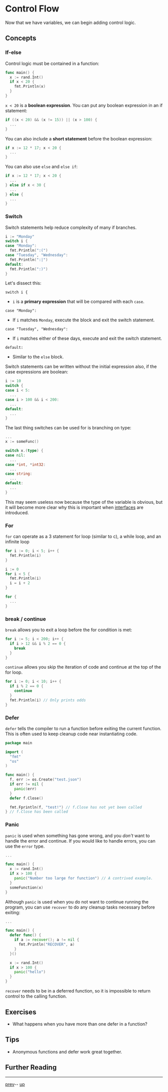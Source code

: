 # Control Flow

Now that we have variables, we can begin adding control logic.

## Concepts

### If-else

Control logic must be contained in a function:

```go
func main() {
  x := rand.Int()
  if x < 20 {
    fmt.Println(x)
  }
}
```

`x < 20` is a **boolean expression**.
You can put any boolean expression in an if statement:

```go
if ((x < 20) && (x != 15)) || (x > 100) {
  ...
}
```

You can also include a **short statement** before the boolean expression:

```go
if x := 12 * 17; x < 20 {
  ...
}
```

You can also use `else` and `else if`:
```go
if x := 12 * 17; x < 20 {
  ...
} else if x < 30 {
  ...
} else {
  ...
}
```

### Switch

Switch statements help reduce complexity of many if branches.

```go
i := "Monday"
switch i {
case "Monday":
  fmt.Println(":(")
case "Tuesday", "Wednesday":
  fmt.Println(":|")
default:
  fmt.Println(":)")
}
```

Let's dissect this:

`switch i {`
- `i` is a **primary expression** that will be compared with each `case`.

`case "Monday":`
- If `i` matches `Monday`, execute the block and exit the switch statement.

`case "Tuesday", "Wednesday":`
- If `i` matches either of these days, execute and exit the switch statement.

`default:`
- Similar to the `else` block.

Switch statements can be written without the initial expression also, if the case expressions are boolean:

```go
i := 10
switch {
case i < 5:
  ...
case i > 100 && i < 200:
  ...
default:
  ...
}
```

The last thing switches can be used for is branching on type:
```go
...
x := someFunc()

switch x.(type) {
case nil:
  ...
case *int, *int32:
  ...
case string:
  ...
default:
  ...
}
```

This may seem useless now because the type of the variable is obvious, but it will become more clear why this is important when [interfaces](../4-Design/4.1.md) are introduced.

### For
`for` can operate as a 3 statement for loop (similar to c), a while loop, and an infinite loop

```go
for i := 0; i < 5; i++ {
  fmt.Println(i)
}

i := 0
for i < 5 {
  fmt.Println(i)
  i = i + 2
}

for {
  ...
}
```

### break / continue

`break` allows you to exit a loop before the for condition is met:

```go
for i := 5; i < 200; i++ {
  if i > 12 && i % 2 == 0 {
    break
  }
}
```

`continue` allows you skip the iteration of code and continue at the top of the for loop.

```go
for i := 0; i < 10; i++ {
  if i % 2 == 0 {
    continue
  }
  fmt.Println(i) // Only prints odds
}
```

### Defer

`defer` tells the compiler to run a function before exiting the current function. This is often used to keep cleanup code near instantiating code.

```go
package main

import (
  "fmt"
  "os"
)

func main() {
  f, err := os.Create("test.json")
  if err != nil {
    panic(err)
  }
  defer f.Close()

  fmt.Fprintln(f, "test!") // f.Close has not yet been called
} // f.Close has been called
```

### Panic

`panic` is used when something has gone wrong, and you _don't_ want to handle the error and continue. If you would like to handle errors, you can use the `error` type.

```go
...

func main() {
  x := rand.Int()
  if x > 100 {
    panic("Number too large for function") // A contrived example.
  }
  someFunction(x)
}
```

Although `panic` is used when you do not want to continue running the program, you can use `recover` to do any cleanup tasks necessary before exiting:

```go
...

func main() {
  defer func() {
    if a := recover(); a != nil {
      fmt.Println("RECOVER", a)
    }
  }()

  x := rand.Int()
  if x > 100 {
    panic("hello")
  }
}
```

`recover` needs to be in a deferred function, so it is impossible to return control to the calling function.

## Exercises

* What happens when you have more than one defer in a function?

## Tips

- Anonymous functions and defer work great together.

## Further Reading

---

[prev](2.3.md)-- [up](Readme.md)